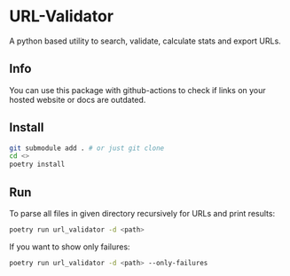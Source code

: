 # URL-Validator

A python based utility to search, validate, calculate stats and export URLs. 

## Info

You can use this package with github-actions to check if links on your hosted website or docs are outdated.

## Install

```bash
git submodule add . # or just git clone
cd <>
poetry install
```

## Run

To parse all files in given directory recursively for URLs and print results:

```bash
poetry run url_validator -d <path> 
```

If you want to show only failures:

```bash
poetry run url_validator -d <path> --only-failures
```


